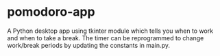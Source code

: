 # pomodoro-app
A Python desktop app using tkinter module which tells you when to work and when to take a break. The timer can be reprogrammed to change work/break periods by updating the constants in main.py.
